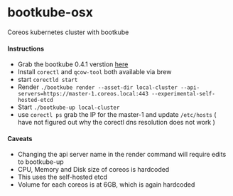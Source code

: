 # bootkube-osx
Coreos kubernetes cluster with bootkube

#### Instructions
- Grab the bootkube 0.4.1 verstion [here][1]
- Install `corectl` and `qcow-tool` both available via brew
- start `corectld start`
- Render `./bootkube render --asset-dir local-cluster --api-servers=https://master-1.coreos.local:443 --experimental-self-hosted-etcd`
- Start `./bootkube-up local-cluster`
- use `corectl ps` grab the IP for the master-1 and update `/etc/hosts` ( have not figured out why the corectl dns resolution does not work )

#### Caveats

- Changing the api server name in the render command will require edits to bootkube-up
- CPU, Memory and Disk size of coreos is hardcoded
- This uses the self-hosted etcd
- Volume for each coreos is at 6GB, which is again hardcoded

[1]:https://github.com/kubernetes-incubator/bootkube/releases/download/v0.4.1/bootkube.tar.gz
